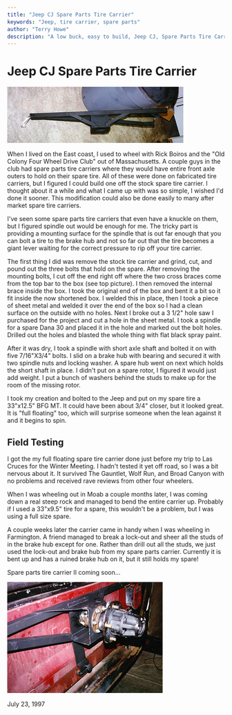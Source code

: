 ```yaml
---
title: "Jeep CJ Spare Parts Tire Carrier"
keywords: "Jeep, tire carrier, spare parts"
author: "Terry Howe"
description: "A low buck, easy to build, Jeep CJ, Spare Parts Tire Carrier."
---
```

# Jeep CJ Spare Parts Tire Carrier

![Spare Tire Carrier](../img/body/spare1.jpg)

When I lived on the East coast, I used to wheel with Rick Boiros and the "Old Colony Four Wheel Drive Club" out of Massachusetts. A couple guys in the club had spare parts tire carriers where they would have entire front axle outers to hold on their spare tire. All of these were done on fabricated tire carriers, but I figured I could build one off the stock spare tire carrier. I thought about it a while and what I came up with was so simple, I wished I'd done it sooner. This modification could also be done easily to many after market spare tire carriers.

I've seen some spare parts tire carriers that even have a knuckle on them, but I figured spindle out would be enough for me. The tricky part is providing a mounting surface for the spindle that is out far enough that you can bolt a tire to the brake hub and not so far out that the tire becomes a giant lever waiting for the correct pressure to rip off your tire carrier.

The first thing I did was remove the stock tire carrier and grind, cut, and pound out the three bolts that hold on the spare. After removing the mounting bolts, I cut off the end right off where the two cross braces come from the top bar to the box (see top picture). I then removed the internal brace inside the box. I took the original end of the box and bent it a bit so it fit inside the now shortened box. I welded this in place, then I took a piece of sheet metal and welded it over the end of the box so I had a clean surface on the outside with no holes. Next I broke out a 3 1/2" hole saw I purchased for the project and cut a hole in the sheet metal. I took a spindle for a spare Dana 30 and placed it in the hole and marked out the bolt holes. Drilled out the holes and blasted the whole thing with flat black spray paint.

After it was dry, I took a spindle with short axle shaft and bolted it on with five 7/16"X3/4" bolts. I slid on a brake hub with bearing and secured it with two spindle nuts and locking washer. A spare hub went on next which holds the short shaft in place. I didn't put on a spare rotor, I figured it would just add weight. I put a bunch of washers behind the studs to make up for the room of the missing rotor.

I took my creation and bolted to the Jeep and put on my spare tire a 33"x12.5" BFG MT. It could have been about 3/4" closer, but it looked great. It is "full floating" too, which will surprise someone when the lean against it and it begins to spin.

## Field Testing

I got the my full floating spare tire carrier done just before my trip to Las Cruces for the Winter Meeting. I hadn't tested it yet off road, so I was a bit nervous about it. It survived The Gauntlet, Wolf Run, and Broad Canyon with no problems and received rave reviews from other four wheelers.

When I was wheeling out in Moab a couple months later, I was coming down a real steep rock and managed to bend the entire carrier up. Probably if I used a 33"x9.5" tire for a spare, this wouldn't be a problem, but I was using a full size spare.

A couple weeks later the carrier came in handy when I was wheeling in Farmington. A friend managed to break a lock-out and sheer all the studs of in the brake hub except for one. Rather than drill out all the studs, we just used the lock-out and brake hub from my spare parts carrier. Currently it is bent up and has a ruined brake hub on it, but it still holds my spare!

Spare parts tire carrier II coming soon...

![Spare Tire Carrier](../img/body/spare2.jpg)

July 23, 1997
